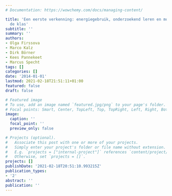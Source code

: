 ```yaml
---
# Documentation: https://wowchemy.com/docs/managing-content/

title: 'Een eerste verkenning: energiegebruik, onderzoekend leren en mobieltjes in
  de klas'
subtitle: ''
summary: ''
authors:
- Olga Firssova
- Marco Kalz
- Dirk Börner
- Kees Pannekeet
- Marcus Specht
tags: []
categories: []
date: '2014-01-01'
lastmod: 2021-02-18T21:51:11+01:00
featured: false
draft: false

# Featured image
# To use, add an image named `featured.jpg/png` to your page's folder.
# Focal points: Smart, Center, TopLeft, Top, TopRight, Left, Right, BottomLeft, Bottom, BottomRight.
image:
  caption: ''
  focal_point: ''
  preview_only: false

# Projects (optional).
#   Associate this post with one or more of your projects.
#   Simply enter your project's folder or file name without extension.
#   E.g. `projects = ["internal-project"]` references `content/project/deep-learning/index.md`.
#   Otherwise, set `projects = []`.
projects: []
publishDate: '2021-02-18T20:51:10.993215Z'
publication_types:
- '2'
abstract: ''
publication: ''
---
```

